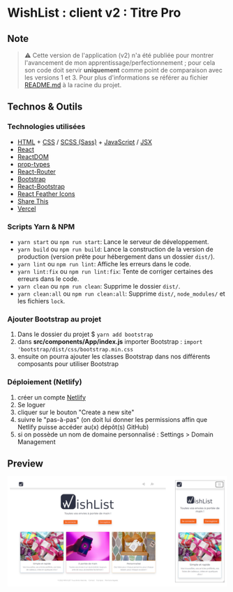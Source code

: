# WishList : client v2 : Titre Pro

## Note

> ⚠️ Cette version de l'application (v2) n'a été publiée pour montrer l'avancement de mon apprentissage/perfectionnement ; pour cela son code doit servir **uniquement** comme point de comparaison avec les versions 1 et 3. Pour plus d'informations se référer au fichier [README.md](../README.md) à la racine du projet.

## Technos & Outils

### Technologies utilisées

- [HTML](https://www.w3.org/html/) + [CSS](https://www.w3.org/Style/CSS/) / [SCSS (Sass)](https://sass-lang.com/) + [JavaScript](https://developer.mozilla.org/fr/docs/Web/JavaScript) / [JSX](https://fr.reactjs.org/docs/introducing-jsx.html)
- [React](https://reactjs.org/)
- [ReactDOM](https://fr.reactjs.org/docs/react-dom.html)
- [prop-types](https://github.com/facebook/prop-types)
- [React-Router](https://reactrouter.com/)
- [Bootstrap](https://getbootstrap.com/)
- [React-Bootstrap](https://react-bootstrap.github.io)
- [React Feather Icons](https://feathericons.com/)
- [Share This](https://github.com/sharethis-github/sharethis-reactjs)
- [Vercel](https://vercel.com)

### Scripts Yarn & NPM

- `yarn start` ou `npm run start`: Lance le serveur de développement.
- `yarn build` ou `npm run build`: Lance la construction de la version de production (version prête pour hébergement dans un dossier `dist/`).
- `yarn lint` ou `npm run lint`: Affiche les erreurs dans le code.
- `yarn lint:fix` ou `npm run lint:fix`: Tente de corriger certaines des erreurs dans le code.
- `yarn clean` ou `npm run clean`: Supprime le dossier `dist/`.
- `yarn clean:all` ou `npm run clean:all`: Supprime `dist/`, `node_modules/` et les fichiers `lock`.

### Ajouter Bootstrap au projet

1. Dans le dossier du projet $ `yarn add bootstrap`
2. dans **src/components/App/index.js** importer Bootstrap : `import 'bootstrap/dist/css/bootstrap.min.css`
3. ensuite on pourra ajouter les classes Bootstrap dans nos différents composants pour utiliser Bootstrap

### Déploiement (Netlify)

1. créer un compte [Netlify](https://netlify.app/)
2. Se loguer
3. cliquer sur le bouton "Create a new site"
4. suivre le "pas-à-pas" (on doit lui donner les permissions affin que Netlify puisse accéder au(x) dépôt(s) GitHub)
5. si on possède un nom de domaine personnalisé : Settings > Domain Management

## Preview

![preview](../doc/images/preview_v2.png)
